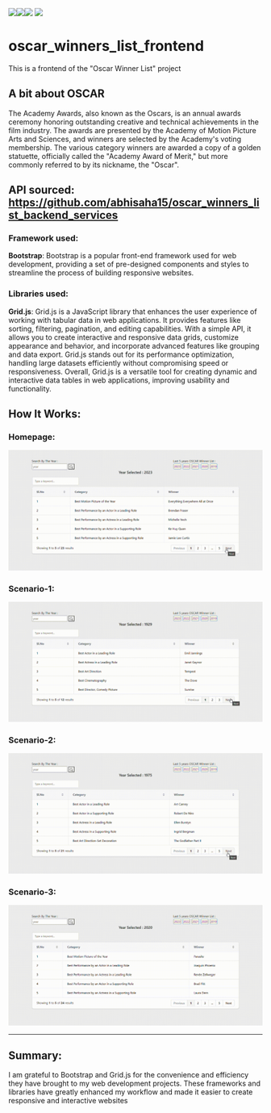 <img src=https://img.shields.io/badge/build%20with-HTML-red><img src="https://img.shields.io/badge/-CSS-blueviolet"><img src="https://img.shields.io/badge/-JavaScript-yellow">
<img src="https://img.shields.io/badge/domain-Frontend Web Services-blue.svg">

# oscar_winners_list_frontend
This is a frontend of the "Oscar Winner List" project

## A bit about OSCAR
The Academy Awards, also known as the Oscars, is an annual awards ceremony honoring outstanding creative and technical achievements in the film industry. The awards are presented by the Academy of Motion Picture Arts and Sciences, and winners are selected by the Academy's voting membership. The various category winners are awarded a copy of a golden statuette, officially called the "Academy Award of Merit," but more commonly referred to by its nickname, the "Oscar".

## API sourced: https://github.com/abhisaha15/oscar_winners_list_backend_services

### Framework used:
<b>Bootstrap</b>: Bootstrap is a popular front-end framework used for web development, providing a set of pre-designed components and styles to streamline the process of building responsive websites.

### Libraries used:

<b>Grid.js</b>: Grid.js is a JavaScript library that enhances the user experience of working with tabular data in web applications. It provides features like sorting, filtering, pagination, and editing capabilities. With a simple API, it allows you to create interactive and responsive data grids, customize appearance and behavior, and incorporate advanced features like grouping and data export. Grid.js stands out for its performance optimization, handling large datasets efficiently without compromising speed or responsiveness. Overall, Grid.js is a versatile tool for creating dynamic and interactive data tables in web applications, improving usability and functionality.


## How It Works:

### Homepage:

![Screenshot](homepage.gif)


### Scenario-1:

![Screenshot](ui_testing_screenshot_1.gif)

### Scenario-2:

![Screenshot](ui_testing_screenshot_2.gif)

### Scenario-3:

![Screenshot](ui_testing_screenshot_3.gif)

<hr>

## Summary:

I am grateful to Bootstrap and Grid.js for the convenience and efficiency they have brought to my web development projects. These frameworks and libraries have greatly enhanced my workflow and made it easier to create responsive and interactive websites
